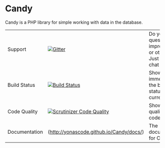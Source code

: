 # Candy

Candy is a PHP library for simple working with data in the database.

|               |              |       |
| ------------- |:-------------| :-----|
| Support       | [![Gitter](https://badges.gitter.im/Join%20Chat.svg)](https://gitter.im/yonascode/Candy?utm_source=badge&utm_medium=badge&utm_campaign=pr-badge&utm_content=badge) | Do you have questions, improvements or other stuff? Just join the chat |
| Build Status  | [![Build Status](https://scrutinizer-ci.com/g/yonascode/Candy/badges/build.png?b=master)](https://travis-ci.org/yonascode/Candy)      |  Shows immediately the build status of the current code. |
| Code Quality  | [![Scrutinizer Code Quality](https://scrutinizer-ci.com/g/yonascode/Candy/badges/quality-score.png?b=master)](https://scrutinizer-ci.com/g/yonascode/Candy/?branch=master)       | Shows the quality of code. |
| Documentation | (http://yonascode.github.io/Candy/docs/) | The documentation for Candy. |
